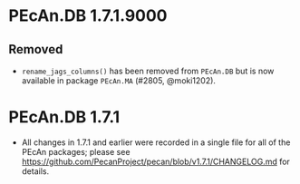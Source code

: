 # PEcAn.DB 1.7.1.9000

## Removed

* `rename_jags_columns()` has been removed from `PEcAn.DB` but is now available in package `PEcAn.MA` (#2805, @moki1202).


# PEcAn.DB 1.7.1

* All changes in 1.7.1 and earlier were recorded in a single file for all of the PEcAn packages; please see https://github.com/PecanProject/pecan/blob/v1.7.1/CHANGELOG.md for details.
